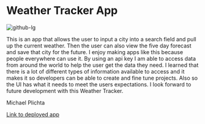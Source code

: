 # Weather Tracker App

![github-lg](https://user-images.githubusercontent.com/58678985/75116519-73d05300-5626-11ea-8449-ac15d08e0ae7.png)

This is an app that allows the user to input a city into a search field and pull up the current weather. Then the user can also view the five day forecast and save that city for the future. I enjoy making apps like this because people everywhere can use it. By using an api key I am able to access data from around the world to help the user get the data they need. I learned that there is a lot of different types of information available to access and it makes it so developers can be able to create and fine tune projects. Also so the UI has what it needs to meet the users expectations. I look forward to future development with this Weather Tracker. 

Michael Plichta

[Link to deployed app](https://mekaleka.github.io/weather-tracker-app/)
